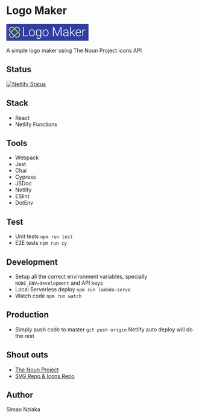 # Logo Maker

![Logo maker](./brand.png)

A simple logo maker using The Noun Project icons API

## Status

[![Netlify Status](https://api.netlify.com/api/v1/badges/b724d073-0aa5-49b4-81db-af6ec2b97722/deploy-status)](https://app.netlify.com/sites/logomaker/deploys)

## Stack

- React
- Netlify Functions

## Tools

- Webpack
- Jest
- Chai
- Cypress
- JSDoc
- Netlify
- ESlint
- DotEnv

## Test

- Unit tests `npm run test`
- E2E tests `npm run cy`

## Development

- Setup all the correct environment variables, specially `NODE_ENV=development` and API keys
- Local Serverless deploy `npm run lambda-serve`
- Watch code `npm run watch`

## Production

- Simply push code to master `git push origin` Netlify auto deploy will do the rest

## Shout outs

- [The Noun Project](https://thenounproject.com/)
- [SVG Repo & Icons Repo](svgrepo.com/)

## Author

Simao Nziaka
